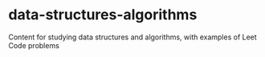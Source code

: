 # data-structures-algorithms
Content for studying data structures and algorithms, with examples of Leet Code problems

